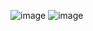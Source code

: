 ![image](https://github.com/Devshray/Customer-Churn-Mitigation/assets/120391975/f49ca1af-01a3-449c-b293-768619d305b8)
![image](https://github.com/Devshray/Customer-Churn-Mitigation/assets/120391975/6d47ed0a-560c-451e-93f2-0805aaa4746a)
